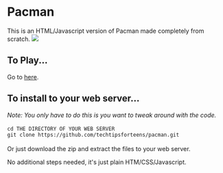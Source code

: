 <h1>Pacman</h1>
This is an HTML/Javascript version of Pacman made completely from scratch.

<img style="text-align: center;" src="https://techtipsforteens.com/images/pacman-demo.png">

<h2>To Play...</h2>
Go to <a href="https://betas.techtipsforteens.com/pacman/">here</a>.

<h2>To install to your web server...</h2>
<em>Note: You only have to do this is you want to tweak around with the code.</em><br><br>
<code>cd THE DIRECTORY OF YOUR WEB SERVER</code><br>
<code>git clone https://github.com/techtipsforteens/pacman.git</code><br><br>
Or just download the zip and extract the files to your web server.<br>

No additional steps needed, it's just plain HTM/CSS/Javascript.
